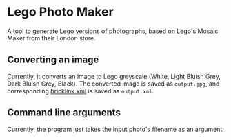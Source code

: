 # Lego Photo Maker
A tool to generate Lego versions of photographs, based on Lego's Mosaic Maker from their London store.

## Converting an image
Currently, it converts an image to Lego greyscale (White, Light Bluish Grey, Dark Bluish Grey, Black).
The converted image is saved as `output.jpg`, and corresponding [bricklink xml](https://www.bricklink.com/help.asp?helpID=207) is saved as `output.xml`.

## Command line arguments
Currently, the program just takes the input photo's filename as an argument.
